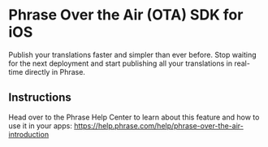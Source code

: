 # Phrase Over the Air (OTA) SDK for iOS

Publish your translations faster and simpler than ever before. Stop waiting for the next deployment and start publishing all your translations in real-time directly in Phrase.

## Instructions

Head over to the Phrase Help Center to learn about this feature and how to use it in your apps: https://help.phrase.com/help/phrase-over-the-air-introduction
